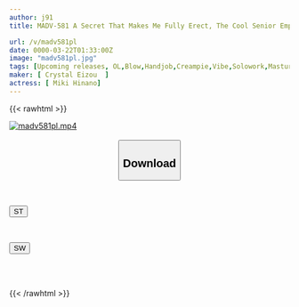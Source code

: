 ```yaml
---
author: j91
title: MADV-581 A Secret That Makes Me Fully Erect, The Cool Senior Employee With Big Tits And Beautiful Legs Has A Secret Way Of Relieving Stress That She Can't Tell Anyone About - She's A Sheer Tights Slut, Hinano Miki

url: /v/madv581pl
date: 0000-03-22T01:33:00Z
image: "madv581pl.jpg"
tags: [Upcoming releases, OL,Blow,Handjob,Creampie,Vibe,Solowork,Masturbation,Pantyhose,Older Sister,Cunnilingus,Big Tits,Cowgirl,Facials,Finger Fuck,Breasts,Lingerie,Busty Fetish,Leg Fetish,Lotion,Facesitting,Dance,Huge Cock,Kiss,Female Boss,Back	]
maker: [ Crystal Eizou  ]
actress: [ Miki Hinano]
---
```



{{< rawhtml >}}

<div class="video" data-videoid="pending_link_2.html">
    <a href="javascript:;">
        <img src="/v/madv581pl/madv581pl.jpg" width="WIDTH" height="HEIGHT" alt="madv581pl.mp4" loading="lazy">
    </a>
</div>

<script type="text/javascript" src="https://j91.asia/asset/on-demand-pend.js"></script>

<br>
  <link rel="stylesheet" href="https://j91.asia/asset/bs5.css">
  
  <center>
  <button class="btn btn-primary" type="button" data-bs-toggle="collapse" data-bs-target=".multi-collapse" aria-expanded="false" aria-controls="multiCollapseExample1 multiCollapseExample2"><h2>Download</h2></button></center>
</p>
<div class="row">
  <div class="col">
    <div class="collapse multi-collapse" id="multiCollapseExample1">
      <div class="card card-body">
	      	      <br>
<div class="buttons">  
<p><a href="https://j91.asia/pending_link_2.html" target="_blank"><button class="btn-hover color-3"><i class="fa fa-download"></i> ST</button></a></p></div>
    </div>
  </div>
</div>
  <div class="col">
    <div class="collapse multi-collapse" id="multiCollapseExample2">
      <div class="card card-body">
	      <br>
<div class="buttons">
<p><a href="https://j91.asia/pending_link_2.html" target="_blank"><button class="btn-hover color-2"><i class="fa fa-download"></i> SW</button></a></p></div>
<br><br>
      </div>
    </div>
  </div>
</div>

{{< /rawhtml >}}